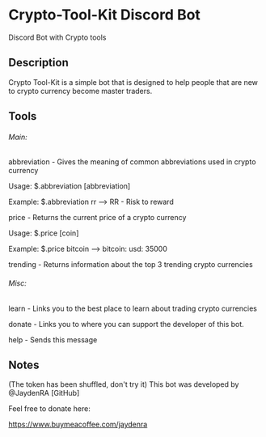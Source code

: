 # Crypto-Tool-Kit Discord Bot
Discord Bot with Crypto tools

## Description
Crypto Tool-Kit is a simple bot that is designed to help people that are new to crypto currency become master traders.

## Tools
###### Main:

abbreviation - Gives the meaning of common abbreviations used in crypto currency

 Usage: $.abbreviation [abbreviation]

 Example: $.abbreviation rr --> RR - Risk to reward


price - Returns the current price of a crypto currency

 Usage: $.price [coin]

 Example: $.price bitcoin --> bitcoin: usd: 35000


trending - Returns information about the top 3 trending crypto currencies

###### Misc:
learn - Links you to the best place to learn about trading crypto currencies

donate - Links you to where you can support the developer of this bot.

help - Sends this message

## Notes
(The token has been shuffled, don't try it)
This bot was developed by @JaydenRA [GitHub]

Feel free to donate here:

https://www.buymeacoffee.com/jaydenra

